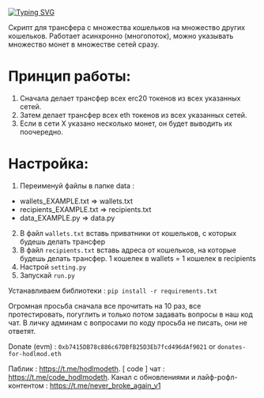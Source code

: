 [![Typing SVG](https://readme-typing-svg.herokuapp.com?color=%2336BCF7&lines=Transfer-Wallets)](https://git.io/typing-svg)

Скрипт для трансфера с множества кошельков на множество других кошельков. Работает асинхронно (многопоток), можно указывать множество монет в множестве сетей сразу. 

# Принцип работы:
1. Сначала делает трансфер всех erc20 токенов из всех указанных сетей.
2. Затем делает трансфер всех eth токенов из всех указанных сетей.
3. Если в сети X указано несколько монет, он будет выводить их поочередно. 

# Настройка:
1. Переименуй файлы в папке data : 
- wallets_EXAMPLE.txt => wallets.txt 
- recipients_EXAMPLE.txt => recipients.txt 
- data_EXAMPLE.py => data.py
2. В файл `wallets.txt` вставь приватники от кошельков, с которых будешь делать трансфер
3. В файл `recipients.txt` вставь адреса от кошельков, на которые будешь делать трансфер. 1 кошелек в wallets = 1 кошелек в recipients
4. Настрой `setting.py`
5. Запускай `run.py`

Устанавливаем библиотеки : `pip install -r requirements.txt`

Огромная просьба сначала все прочитать на 10 раз, все протестировать, погуглить и только потом задавать вопросы в наш код чат. В личку админам с вопросами по коду просьба не писать, они не ответят.

Donate (evm) : `0xb7415DB78c886c67DBfB25D3Eb7fcd496dAf9021` or `donates-for-hodlmod.eth`

Паблик : https://t.me/hodlmodeth. [ code ] чат : https://t.me/code_hodlmodeth. Канал с обновлениями и лайф-рофл-контентом : https://t.me/never_broke_again_v1